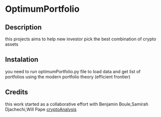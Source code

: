# OptimumPortfolio

## Description

this projects aims to help new investor pick the best combination of crypto assets

## Instalation

you need to run optimumPortfolio.py file to load data and get list of portfolios using the modern portfolio theory (efficient frontier)

## Credits

this work started as a collaborative effort with  Benjamin Boule,Samirah Djachechi,Will Pape 	[cryptoAnalysis](https://github.com/pysouzhny/GWU_Project_1/)
